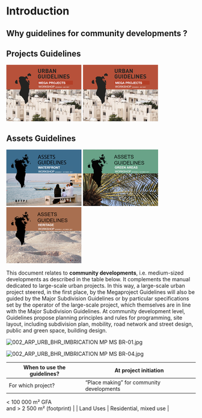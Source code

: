 # Introduction

## Why guidelines for community developments ?

## Projects Guidelines
![Mega Projects](img/MP.png)
![Major Subdivisions](img/MP.png)

## Assets Guidelines
[![Waterfront](img/WTF.png)](waterfront\Introduction.md)
![Green](img/Green.png)
![Heritage](img/Heritage.png)

This document relates to **community developments**, i.e. medium-sized developments as described in the table below.
It complements the manual dedicated to large-scale urban projects. In this way, a large-scale urban project steered, in the first place, by the Megaproject Guidelines will also be guided by the Major Subdivision Guidelines or by particular specifications set by the operator of the large-scale project, which themselves are in line with the Major Subdivision Guidelines.
At community development level, Guidelines propose planning principles and rules for programming, site layout, including subdivision plan, mobility, road network and street design, public and green space, building design.

![002_ARP_URB_BHR_IMBRICATION MP MS BR-01.jpg](https://lh6.googleusercontent.com/nMVDGq40WktYJcE6MjBpnvv3J6F8yZ9_fremeMmAXgLIxrZ4H6De1U0OM39HlS6WLBfEGWe-1QuK72hlfRlcEaEMliU4UarrbepfMK8kJYnx__UG7uw_4WnDlD2kE_PZtG_74Zbl)



![002_ARP_URB_BHR_IMBRICATION MP MS BR-04.jpg](https://lh5.googleusercontent.com/RfirdN-BiQSKzxCEatAp-gBxoAup5glaa0HaB2ypW3hBn1Sl2Oo6Tbq8dIHeOVMdnAfp1Lgt34hRUT6E-LCmNpAht3sUsG1s89SWuQmvOtXVGSAjbXkf1B3Cd6qhAkSNzEe95stj)






| When to use the guidelines? | At project initiation                                                                             |
| --------------------------- | ------------------------------------------------------------------------------------------------- |
| For which project?          | “Place making” for community developments
  < 100 000 m² GFA      
and   > 2 500 m²  (footprint) |
| Land Uses                   | Residential, mixed use                                                                            |
